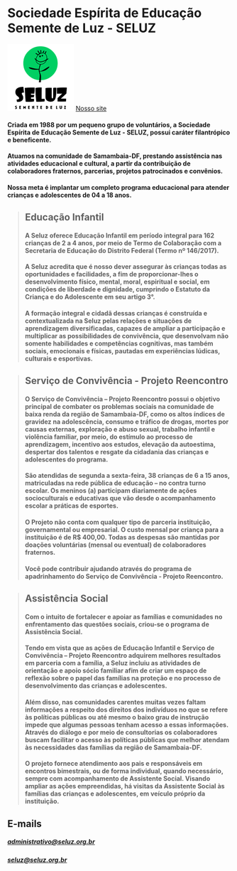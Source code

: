 
# Sociedade Espírita de Educação Semente de Luz - SELUZ

![](icone-seluz.png) [Nosso site](http://www.seluz.org.br)


#### Criada em 1988 por um pequeno grupo de voluntários, a Sociedade Espírita de Educação Semente de Luz - SELUZ, possui caráter filantrópico e beneficente.

#### Atuamos na comunidade de Samambaia-DF, prestando assistência nas atividades educacional e cultural, a partir da contribuição de colaboradores fraternos, parcerias, projetos patrocinados e convênios.

#### Nossa meta é implantar um completo programa educacional para atender crianças e adolescentes de 04 a 18 anos.

> ## Educação Infantil
> #### A Seluz oferece Educação Infantil em período integral para 162 crianças de 2 a 4 anos, por meio de Termo de Colaboração com a Secretaria de Educação do Distrito Federal (Termo nº 146/2017).
>
> #### A Seluz acredita que é nosso dever assegurar às crianças todas as oportunidades e facilidades, a fim de proporcionar-lhes o desenvolvimento físico, mental, moral, espiritual e social, em condições de liberdade e dignidade, cumprindo o Estatuto da Criança e do Adolescente em seu artigo 3°.
>
> #### A formação integral e cidadã dessas crianças é construída e contextualizada na Seluz pelas relações e situações de aprendizagem diversificadas, capazes de ampliar a participação e multiplicar as possibilidades de convivência, que desenvolvam não somente habilidades e competências cognitivas, mas também sociais, emocionais e físicas, pautadas em experiências lúdicas, culturais e esportivas.

> ## Serviço de Convivência - Projeto Reencontro
> #### O Serviço de Convivência – Projeto Reencontro possui o objetivo principal de combater os problemas sociais na comunidade de baixa renda da região de Samambaia-DF, como os altos índices de gravidez na adolescência, consumo e tráfico de drogas, mortes por causas externas, exploração e abuso sexual, trabalho infantil e violência familiar, por meio, do estímulo ao processo de aprendizagem, incentivo aos estudos, elevação da autoestima, despertar dos talentos e resgate da cidadania das crianças e adolescentes do programa.
>
> #### São atendidas de segunda a sexta-feira, 38 crianças de 6 a 15 anos, matriculadas na rede pública de educação – no contra turno escolar. Os meninos (a) participam diariamente de ações socioculturais e educativas que vão desde o acompanhamento escolar a práticas de esportes.
>
> #### O Projeto não conta com qualquer tipo de parceria instituição, governamental ou empresarial. O custo mensal por criança para a instituição é de R$ 400,00. Todas as despesas são mantidas por doações voluntárias (mensal ou eventual) de colaboradores fraternos.
>
> #### Você pode contribuir ajudando através do programa de apadrinhamento do Serviço de Convivência - Projeto Reencontro.

> ## Assistência Social
>
> #### Com o intuito de fortalecer e apoiar as famílias e comunidades no enfrentamento das questões sociais, criou-se o programa de Assistência Social.
>
> #### Tendo em vista que as ações de Educação Infantil e Serviço de Convivência – Projeto Reencontro adquirem melhores resultados em parceria com a família, a Seluz incluiu as atividades de orientação e apoio sócio familiar afim de criar um espaço de reflexão sobre o papel das famílias na proteção e no processo de desenvolvimento das crianças e adolescentes.
>
> #### Além disso, nas comunidades carentes muitas vezes faltam informações a respeito dos direitos dos indivíduos no que se refere às políticas públicas ou até mesmo o baixo grau de instrução impede que algumas pessoas tenham acesso a essas informações. Através do diálogo e por meio de consultorias os colaboradores buscam facilitar o acesso às políticas públicas que melhor atendam às necessidades das famílias da região de Samambaia-DF.
>
> #### O projeto fornece atendimento aos pais e responsáveis em encontros bimestrais, ou de forma individual, quando necessário, sempre com acompanhamento de Assistente Social. Visando ampliar as ações empreendidas, há visitas da Assistente Social às famílias das crianças e adolescentes, em veículo próprio da instituição.

## E-mails
##### administrativo@seluz.org.br
##### seluz@seluz.org.br
